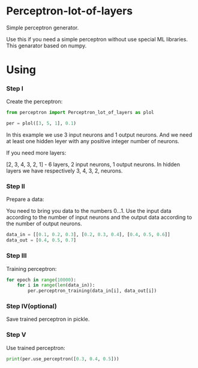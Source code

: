 # Perceptron-lot-of-layers
Simple perceptron generator.

Use this if you need a simple perceptron without use special ML libraries.
This genarator based on numpy.

# Using

### Step I
Create the perceptron:
```python
from perceptron import Perceptron_lot_of_layers as plol

per = plol([3, 5, 1], 0.1)
```
In this example we use 3 input neurons and 1 output neurons. And we need at least one hidden leyer with any positive integer number of neurons.


If you need more layers:


[2, 3, 4, 3, 2, 1] - 6 layers, 2 input neurons, 1 output neurons. In hidden layers we have respectively 3, 4, 3, 2, neurons.

### Step II
Prepare a data:

You need to bring you data to the numbers 0...1. Use the input data according to the number of input neurons and the output data according to the number of output neurons.

```python
data_in = [[0.1, 0.2, 0.3], [0.2, 0.3, 0.4], [0.4, 0.5, 0.6]]
data_out = [0.4, 0.5, 0.7]
```

### Step III
Training perceptron:

```python
for epoch in range(10000):
    for i in range(len(data_in)):
        per.perceptron_training(data_in[i], data_out[i])
```

### Step IV(optional)
Save trained perceptron in pickle.

### Step V
Use trained perceptron:
```python
print(per.use_perceptron([0.3, 0.4, 0.5]))
